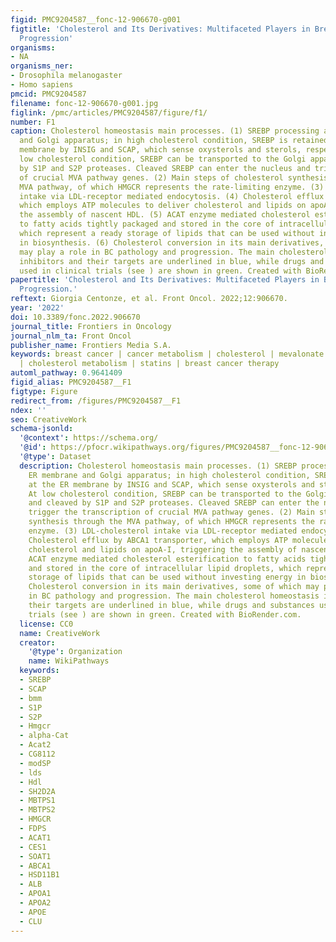 ```yaml
---
figid: PMC9204587__fonc-12-906670-g001
figtitle: 'Cholesterol and Its Derivatives: Multifaceted Players in Breast Cancer
  Progression'
organisms:
- NA
organisms_ner:
- Drosophila melanogaster
- Homo sapiens
pmcid: PMC9204587
filename: fonc-12-906670-g001.jpg
figlink: /pmc/articles/PMC9204587/figure/f1/
number: F1
caption: Cholesterol homeostasis main processes. (1) SREBP processing at the ER membrane
  and Golgi apparatus; in high cholesterol condition, SREBP is retained at the ER
  membrane by INSIG and SCAP, which sense oxysterols and sterols, respectively. At
  low cholesterol condition, SREBP can be transported to the Golgi apparatus and cleaved
  by S1P and S2P proteases. Cleaved SREBP can enter the nucleus and trigger the transcription
  of crucial MVA pathway genes. (2) Main steps of cholesterol synthesis through the
  MVA pathway, of which HMGCR represents the rate-limiting enzyme. (3) LDL-cholesterol
  intake via LDL-receptor mediated endocytosis. (4) Cholesterol efflux by ABCA1 transporter,
  which employs ATP molecules to deliver cholesterol and lipids on apoA-I, triggering
  the assembly of nascent HDL. (5) ACAT enzyme mediated cholesterol esterification
  to fatty acids tightly packaged and stored in the core of intracellular lipid droplets,
  which represent a ready storage of lipids that can be used without investing energy
  in biosynthesis. (6) Cholesterol conversion in its main derivatives, some of which
  may play a role in BC pathology and progression. The main cholesterol homeostasis
  inhibitors and their targets are underlined in blue, while drugs and substances
  used in clinical trials (see ) are shown in green. Created with BioRender.com.
papertitle: 'Cholesterol and Its Derivatives: Multifaceted Players in Breast Cancer
  Progression.'
reftext: Giorgia Centonze, et al. Front Oncol. 2022;12:906670.
year: '2022'
doi: 10.3389/fonc.2022.906670
journal_title: Frontiers in Oncology
journal_nlm_ta: Front Oncol
publisher_name: Frontiers Media S.A.
keywords: breast cancer | cancer metabolism | cholesterol | mevalonate (MVA) pathway
  | cholesterol metabolism | statins | breast cancer therapy
automl_pathway: 0.9641409
figid_alias: PMC9204587__F1
figtype: Figure
redirect_from: /figures/PMC9204587__F1
ndex: ''
seo: CreativeWork
schema-jsonld:
  '@context': https://schema.org/
  '@id': https://pfocr.wikipathways.org/figures/PMC9204587__fonc-12-906670-g001.html
  '@type': Dataset
  description: Cholesterol homeostasis main processes. (1) SREBP processing at the
    ER membrane and Golgi apparatus; in high cholesterol condition, SREBP is retained
    at the ER membrane by INSIG and SCAP, which sense oxysterols and sterols, respectively.
    At low cholesterol condition, SREBP can be transported to the Golgi apparatus
    and cleaved by S1P and S2P proteases. Cleaved SREBP can enter the nucleus and
    trigger the transcription of crucial MVA pathway genes. (2) Main steps of cholesterol
    synthesis through the MVA pathway, of which HMGCR represents the rate-limiting
    enzyme. (3) LDL-cholesterol intake via LDL-receptor mediated endocytosis. (4)
    Cholesterol efflux by ABCA1 transporter, which employs ATP molecules to deliver
    cholesterol and lipids on apoA-I, triggering the assembly of nascent HDL. (5)
    ACAT enzyme mediated cholesterol esterification to fatty acids tightly packaged
    and stored in the core of intracellular lipid droplets, which represent a ready
    storage of lipids that can be used without investing energy in biosynthesis. (6)
    Cholesterol conversion in its main derivatives, some of which may play a role
    in BC pathology and progression. The main cholesterol homeostasis inhibitors and
    their targets are underlined in blue, while drugs and substances used in clinical
    trials (see ) are shown in green. Created with BioRender.com.
  license: CC0
  name: CreativeWork
  creator:
    '@type': Organization
    name: WikiPathways
  keywords:
  - SREBP
  - SCAP
  - bmm
  - S1P
  - S2P
  - Hmgcr
  - alpha-Cat
  - Acat2
  - CG8112
  - modSP
  - lds
  - Hdl
  - SH2D2A
  - MBTPS1
  - MBTPS2
  - HMGCR
  - FDPS
  - ACAT1
  - CES1
  - SOAT1
  - ABCA1
  - HSD11B1
  - ALB
  - APOA1
  - APOA2
  - APOE
  - CLU
---
```

